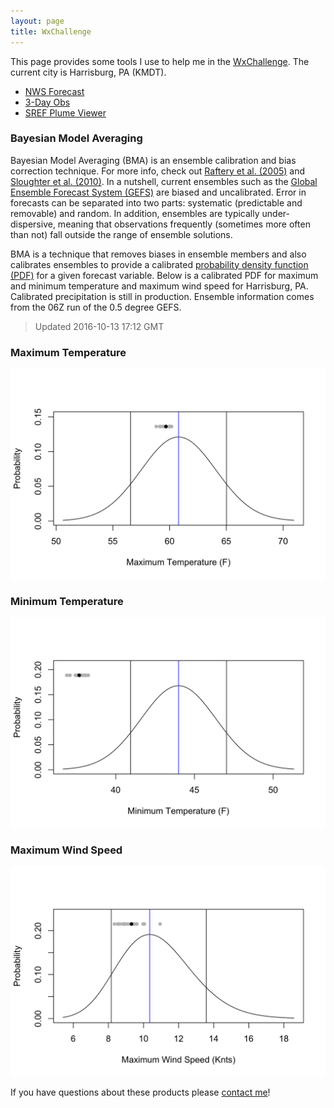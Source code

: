 ```yaml
---
layout: page
title: WxChallenge
---
```


This page provides some tools I use to help me in the [WxChallenge](http://www.wxchallenge.com/). The current city is Harrisburg, PA (KMDT).

* [NWS Forecast](http://forecast.weather.gov/MapClick.php?lat=40.1934&lon=-76.7633#.V_-4vpMrJE4)
* [3-Day Obs](http://w1.weather.gov/data/obhistory/KMDT.html)
* [SREF Plume Viewer](http://www.spc.noaa.gov/exper/sref/srefplumes/)

### Bayesian Model Averaging

Bayesian Model Averaging (BMA) is an ensemble calibration and bias correction technique. For more info, check out [Raftery et al. (2005)](http://journals.ametsoc.org/doi/full/10.1175/MWR2906.1) and [Sloughter et al. (2010)](http://www.tandfonline.com/doi/abs/10.1198/jasa.2009.ap08615). In a nutshell, current ensembles such as the [Global Ensemble Forecast System (GEFS)](https://www.ncdc.noaa.gov/data-access/model-data/model-datasets/global-ensemble-forecast-system-gefs) are biased and uncalibrated. Error in forecasts can be separated into two parts: systematic (predictable and removable) and random. In addition, ensembles are typically under-dispersive, meaning that observations frequently (sometimes more often than not) fall outside the range of ensemble solutions.

BMA is a technique that removes biases in ensemble members and also calibrates ensembles to provide a calibrated [probability density function (PDF)](https://en.wikipedia.org/wiki/Probability_density_function) for a given forecast variable. Below is a calibrated PDF for maximum and minimum temperature and maximum wind speed for Harrisburg, PA. Calibrated precipitation is still in production. Ensemble information comes from the 06Z run of the 0.5 degree GEFS.

> Updated 2016-10-13 17:12 GMT

### Maximum Temperature
<img src="tmax.png" width="700"/>

### Minimum Temperature
<img src="tmin.png" width="700"/>

### Maximum Wind Speed
<img src="wspd.png" width="700"/>

If you have questions about these products please [contact me](https://bhlmn.github.io/about.html#contact)!
